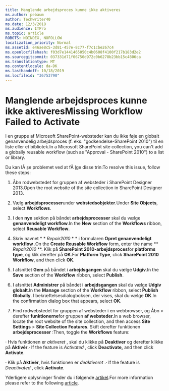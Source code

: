 ```yaml
---
title: Manglende arbejdsproces kunne ikke aktiveres
ms.author: pebaum
author: Techwriter40
ms.date: 12/3/2018
ms.audience: ITPro
ms.topic: article
ROBOTS: NOINDEX, NOFOLLOW
localization_priority: Normal
ms.assetid: e46ae8c5-3d81-457e-8c77-f7c1cbe267c4
ms.openlocfilehash: f03d7e1441465050c4b0608f4100f217b183d2e2
ms.sourcegitcommit: 037331d71f06750d972c0b6278b23bb15c4806ca
ms.translationtype: MT
ms.contentlocale: da-DK
ms.lasthandoff: 10/18/2019
ms.locfileid: "36753790"
---
```

# <a name="missing-workflow-failed-to-activate"></a><span data-ttu-id="1edc0-102">Manglende arbejdsproces kunne ikke aktiveres</span><span class="sxs-lookup"><span data-stu-id="1edc0-102">Missing Workflow Failed to Activate</span></span>

<span data-ttu-id="1edc0-103">I en gruppe af Microsoft SharePoint-websteder kan du ikke føje en globalt genanvendelig arbejdsproces (f. eks. "godkendelse-SharePoint 2010") til en liste eller et bibliotek.</span><span class="sxs-lookup"><span data-stu-id="1edc0-103">In a Microsoft SharePoint site collection, you can't add a globally reusable workflow (such as "Approval - SharePoint 2010") to a list or library.</span></span>
  
<span data-ttu-id="1edc0-104">Du kan lÃ ̧se problemet ved at fÃ ̧lge disse trin:</span><span class="sxs-lookup"><span data-stu-id="1edc0-104">To resolve this issue, follow these steps:</span></span> 
  
1. <span data-ttu-id="1edc0-105">Åbn rodwebstedet for gruppen af websteder i SharePoint Designer 2013.</span><span class="sxs-lookup"><span data-stu-id="1edc0-105">Open the root website of the site collection in SharePoint Designer 2013.</span></span>
  
2. <span data-ttu-id="1edc0-106">Vælg **arbejdsprocesser**under **webstedsobjekter**.</span><span class="sxs-lookup"><span data-stu-id="1edc0-106">Under **Site Objects**, select **Workflows**.</span></span> 
  
3. <span data-ttu-id="1edc0-107">I den **nye** sektion på båndet **arbejdsprocesser** skal du vælge **genanvendeligt workflow**.</span><span class="sxs-lookup"><span data-stu-id="1edc0-107">In the **New** section of the **Workflows** ribbon, select **Reusable Workflow**.</span></span> 
  
4. <span data-ttu-id="1edc0-108">Skriv navnet \* \* *Repair2010* \* \* i formularen **Opret genanvendeligt workflow** .</span><span class="sxs-lookup"><span data-stu-id="1edc0-108">On the **Create Reusable Workflow** form, enter the name \*\* *Repair2010* \*\*.</span></span> <span data-ttu-id="1edc0-109">Klik på **SharePoint 2010-arbejdsproces**for **platforms type**, og klik derefter på **OK**.</span><span class="sxs-lookup"><span data-stu-id="1edc0-109">For **Platform Type**, click **SharePoint 2010 Workflow**, and then click **OK**.</span></span> 
  
1. <span data-ttu-id="1edc0-110">I afsnittet **Gem** på båndet i **arbejdsgangen** skal du vælge **Udgiv**.</span><span class="sxs-lookup"><span data-stu-id="1edc0-110">In the **Save** section of the **Workflow** ribbon, select **Publish**.</span></span> 
  
2. <span data-ttu-id="1edc0-111">I afsnittet **Administrer** på båndet i **arbejdsgangen** skal du vælge **Udgiv globalt**.</span><span class="sxs-lookup"><span data-stu-id="1edc0-111">In the **Manage** section of the **Workflow** ribbon, select **Publish Globally**.</span></span> <span data-ttu-id="1edc0-112">I bekræftelsesdialogboksen, der vises, skal du vælge **OK**.</span><span class="sxs-lookup"><span data-stu-id="1edc0-112">In the confirmation dialog box that appears, select **OK**.</span></span> 
  
3. <span data-ttu-id="1edc0-113">Find rodwebstedet for gruppen af websteder i en webbrowser, og Åbn \> derefter **funktionerne**for gruppen **af websteder.**</span><span class="sxs-lookup"><span data-stu-id="1edc0-113">In a web browser, locate the root website of the site collection, and then access **Site Settings** \> **Site Collection Features**.</span></span> <span data-ttu-id="1edc0-114">Skift derefter funktionen **arbejdsprocesser** :</span><span class="sxs-lookup"><span data-stu-id="1edc0-114">Then, toggle the **Workflows** feature:</span></span> 
  
<span data-ttu-id="1edc0-115">· Hvis funktionen er *aktiveret* , skal du klikke på **Deaktiver** og derefter klikke på **Aktivér**.</span><span class="sxs-lookup"><span data-stu-id="1edc0-115">· If the feature is  *Activated*  , click **Deactivate,** and then click **Activate**.</span></span> 
  
<span data-ttu-id="1edc0-116">· Klik på **Aktivér**, hvis funktionen er *deaktiveret* .</span><span class="sxs-lookup"><span data-stu-id="1edc0-116">· If the feature is  *Deactivated*  , click **Activate**.</span></span> 
  
<span data-ttu-id="1edc0-117">Yderligere oplysninger finder du i følgende [artikel](https://go.microsoft.com/fwlink/?linkid=2047770&amp;clcid=0x409).</span><span class="sxs-lookup"><span data-stu-id="1edc0-117">For more information please refer to the following [article](https://go.microsoft.com/fwlink/?linkid=2047770&amp;clcid=0x409).</span></span>
  

